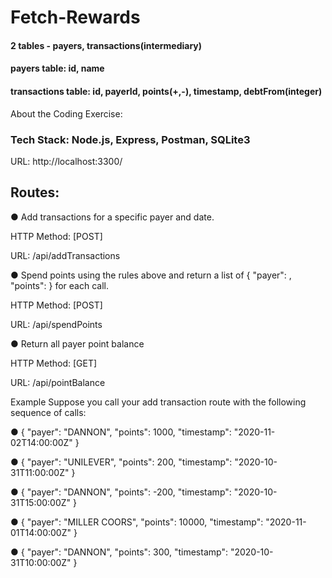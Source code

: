 # Fetch-Rewards

#### 2 tables - payers, transactions(intermediary)
#### payers table: id, name
#### transactions table: id, payerId, points(+,-), timestamp, debtFrom(integer)

About the Coding Exercise:

### Tech Stack: Node.js, Express, Postman, SQLite3
 
 URL: http://localhost:3300/

## Routes:

● Add transactions for a specific payer and date.

  HTTP Method: [POST] 
  
  URL: /api/addTransactions

● Spend points using the rules above and return a list of { "payer": <string>, "points": <integer> } for each call.
 
   HTTP Method: [POST]
   
   URL: /api/spendPoints
  
● Return all payer point balance

   HTTP Method: [GET]
   
   URL: /api/pointBalance
  
Example
Suppose you call your add transaction route with the following sequence of calls:

● { "payer": "DANNON", "points": 1000, "timestamp": "2020-11-02T14:00:00Z" }

● { "payer": "UNILEVER", "points": 200, "timestamp": "2020-10-31T11:00:00Z" }

● { "payer": "DANNON", "points": -200, "timestamp": "2020-10-31T15:00:00Z" }

● { "payer": "MILLER COORS", "points": 10000, "timestamp": "2020-11-01T14:00:00Z" }

● { "payer": "DANNON", "points": 300, "timestamp": "2020-10-31T10:00:00Z" }
